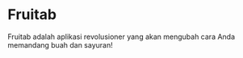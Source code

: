 # Fruitab
Fruitab adalah aplikasi revolusioner yang akan mengubah cara Anda memandang buah dan sayuran!
